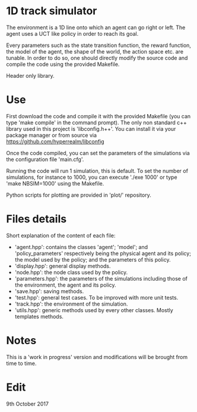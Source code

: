 # 1D track simulator

The environment is a 1D line onto which an agent can go right or left. The agent
uses a UCT like policy in order to reach its goal.

Every parameters such as the state transition function, the reward function,
the model of the agent, the shape of the world, the action space etc. are 
tunable. In order to do so, one should directly modify the source code and
compile the code using the provided Makefile.

Header only library.

# Use

First download the code and compile it with the provided Makefile (you can type 
'make compile' in the command prompt). The only non standard c++ library used
in this project is 'libconfig.h++'. You can install it via your package manager
or from source via https://github.com/hyperrealm/libconfig

Once the code compiled, you can set the parameters of the simulations via the
configuration file 'main.cfg'.

Running the code will run 1 simulation, this is default. To set the number of
simulations, for instance to 1000, you can execute './exe 1000' or type
'make NBSIM=1000' using the Makefile.

Python scripts for plotting are provided in 'plot/' repository.

# Files details
Short explanation of the content of each file:
- 'agent.hpp': contains the classes 'agent'; 'model'; and 'policy_parameters'
respectively being the physical agent and its policy; the model used by the
policy; and the parameters of this policy.
- 'display.hpp': general display methods.
- 'node.hpp': the node class used by the policy.
- 'parameters.hpp': the parameters of the simulations including those of the
environment, the agent and its policy.
- 'save.hpp': saving methods.
- 'test.hpp': general test cases. To be improved with more unit tests.
- 'track.hpp': the environment of the simulation.
- 'utils.hpp': generic methods used by every other classes. Mostly templates
methods.

# Notes
This is a 'work in progress' version and modifications will be brought from time
to time.

# Edit
9th October 2017

